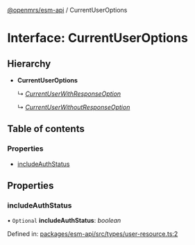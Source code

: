 [@openmrs/esm-api](../API.md) / CurrentUserOptions

# Interface: CurrentUserOptions

## Hierarchy

* **CurrentUserOptions**

  ↳ [*CurrentUserWithResponseOption*](currentuserwithresponseoption.md)

  ↳ [*CurrentUserWithoutResponseOption*](currentuserwithoutresponseoption.md)

## Table of contents

### Properties

- [includeAuthStatus](currentuseroptions.md#includeauthstatus)

## Properties

### includeAuthStatus

• `Optional` **includeAuthStatus**: *boolean*

Defined in: [packages/esm-api/src/types/user-resource.ts:2](https://github.com/openmrs/openmrs-esm-core/blob/master/packages/esm-api/src/types/user-resource.ts#L2)
